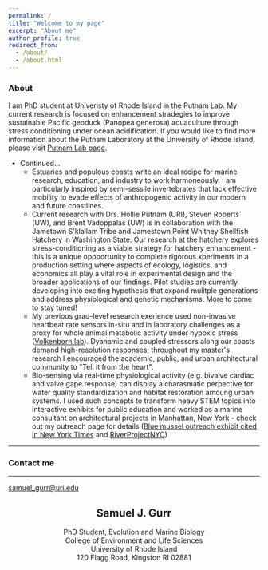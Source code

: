 ```yaml
---
permalink: /
title: "Welcome to my page"
excerpt: "About me"
author_profile: true
redirect_from:
  - /about/
  - /about.html
---
```


### About
I am PhD student at Univeristy of Rhode Island in the Putnam Lab. My current research is focused on enhancement stradegies to improve sustainable Pacific geoduck (Panopea generosa) aquaculture through stress conditioning under ocean acidification.
If you would like to find more information about the Putnam Laboratory at the University of Rhode Island, please visit [Putnam Lab page](http://putnamlab.com/).

* Continued...
   * Estuaries and populous coasts write an ideal recipe for marine research, education, and industry to work harmoneously. I am particularly inspired by semi-sessile invertebrates that lack effective mobility to evade effects of anthropogenic activity in our modern and future coastlines.
   * Current research with Drs. Hollie Putnam (URI), Steven Roberts (UW), and Brent Vadoppalas (UW) is in collaboration with the Jametown S'klallam Tribe and Jamestown Point Whitney Shellfish Hatchery in Washington State. Our research at the hatchery explores stress-conditioning as a viable strategy for hatchery enhancement - this is a unique oppportunity to complete rigorous xperiments in a production setting where aspects of ecology, logistics, and economics all play a vital role in experimental design and the broader applications of our findings. Pilot studies are currently developing into exciting hypothesis that expand  mulitple generations and address physiological and genetic mechanisms. More to come to stay tuned!
   * My previous grad-level  research exerience used non-invasive heartbeat rate sensors in-situ and in laboratory challenges as a proxy for whole animal metabolic activity under hypoxic stress ([Volkenborn lab](https://you.stonybrook.edu/samuelgurr/)). Dyanamic and coupled stressors along our coasts demand high-resolution responses; throughout my master's research I encouraged the academic, public, and urban architectural community to "Tell it from the heart".
   * Bio-sensing via real-time physiological activity (e.g. bivalve cardiac and valve gape response) can display a charasmatic perpective for water quality standardization and habitat restoration amoung urban systems. I used such concepts to transform heavy STEM topics into interactive exhibits for public education and worked as a marine consultant on architectural projects in Manhattan, New York - check out my outreach page for details ([Blue mussel outreach exhibit cited in New York Times](https://www.nytimes.com/2018/06/05/nyregion/new-york-today-hudson-river-fish.html) and [RiverProjectNYC](https://www.riverprojectnyc.org/visiting-research/))
------
### Contact me
------
[samuel_gurr@uri.edu](mailto:samuel_gurr@uri.edu)<center>

## <center>Samuel J. Gurr</center>
<center>PhD Student, Evolution and Marine Biology </center>
<center>College of Environment and Life Sciences</center>
<center>University of Rhode Island</center>
<center>120 Flagg Road, Kingston RI 02881</center>

